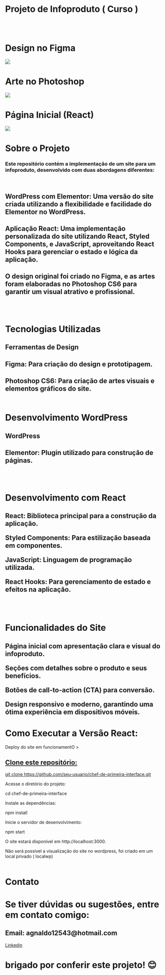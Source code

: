 <h1>Projeto de Infoproduto ( Curso )</h1>
<br>
<br>

<h1>Design no Figma</h1>

<img src="https://github.com/MahFelix/chef-de-primeira-interface/blob/master/src/assets/DesignFigma.jpeg"> 

<h1>Arte no Photoshop</h1>

<img src="https://github.com/MahFelix/chef-de-primeira-interface/blob/master/src/assets/BGChefdePrimeiraCS6.jpeg"> 

<h1>Página Inicial (React)</h1>

<img src="https://github.com/MahFelix/chef-de-primeira-interface/blob/master/src/assets/AppReactChef.jpeg"> 

<h1>Sobre o Projeto</h1>
<h3>Este repositório contém a implementação de um site para um infoproduto, desenvolvido com duas abordagens diferentes:</h3>
<br>
<h2>WordPress com Elementor: Uma versão do site criada utilizando a flexibilidade e facilidade do Elementor no WordPress.</h2>

<h2>Aplicação React: Uma implementação personalizada do site utilizando React, Styled Components, e JavaScript, aproveitando React Hooks para gerenciar o estado e lógica da aplicação.</h2>

<h2>O design original foi criado no Figma, e as artes foram elaboradas no Photoshop CS6 para garantir um visual atrativo e profissional.</h2>
<br>
<br>
<h1>Tecnologias Utilizadas</h1>

<h2>Ferramentas de Design</h2>

<h2>Figma: Para criação do design e prototipagem.

<h2>Photoshop CS6: Para criação de artes visuais e elementos gráficos do site.
<br>
<br>
<h1>Desenvolvimento WordPress</h1>

<h2>WordPress</h2>

<h2>Elementor: Plugin utilizado para construção de páginas.</h2>
<br>
<br>
<h1>Desenvolvimento com React</h1>

<h2>React: Biblioteca principal para a construção da aplicação.

Styled Components: Para estilização baseada em componentes.

JavaScript: Linguagem de programação utilizada.

React Hooks: Para gerenciamento de estado e efeitos na aplicação. </h2>
<br>
<br>
<h1>Funcionalidades do Site</h1>

<h2>Página inicial com apresentação clara e visual do infoproduto.

Seções com detalhes sobre o produto e seus benefícios.

Botões de call-to-action (CTA) para conversão.

Design responsivo e moderno, garantindo uma ótima experiência em dispositivos móveis.</h2>

<h1>Como Executar a Versão React:</h1>

Deploy do site em funcionamentO > <a href="https://chefdeprimeira.netlify.app/" />

<h2>Clone este repositório:</h2>

git clone https://github.com/seu-usuario/chef-de-primeira-interface.git

Acesse o diretório do projeto:

cd chef-de-primeira-interface

Instale as dependências:

npm install

Inicie o servidor de desenvolvimento:

npm start

O site estará disponível em http://localhost:3000.

</h1>Não será possível a visualização do site no wordpress, foi criado em um local privado ( localwp)</h1>


<br>
<br>

<h1>Contato</h1>

<h1>Se tiver dúvidas ou sugestões, entre em contato comigo:</h1>

<h2>Email: agnaldo12543@hotmail.com</h2>

[Linkedin](https://www.linkedin.com/in/agnaldofelix/) 
<h1>brigado por conferir este projeto! 😊</h1>

